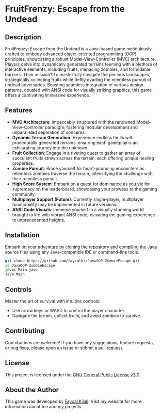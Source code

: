 # FruitFrenzy: Escape from the Undead

## Description

FruitFrenzy: Escape from the Undead is a Java-based game meticulously crafted to embody advanced object-oriented programming (OOP) principles, showcasing a robust Model-View-Controller (MVC) architecture. Players delve into dynamically generated terrains teeming with a plethora of interactive elements, including fruits, menacing zombies, and formidable barriers. Their mission? To masterfully navigate the perilous landscapes, strategically collecting fruits while deftly evading the relentless pursuit of undead adversaries. Boasting seamless integration of various design patterns, coupled with ANSI code for visually striking graphics, this game offers a captivating immersive experience.

## Features

- **MVC Architecture**: Impeccably structured with the renowned Model-View-Controller paradigm, fostering modular development and unparalleled separation of concerns.
- **Dynamic Terrain Generation**: Experience endless thrills with procedurally generated terrains, ensuring each gameplay is an exhilarating journey into the unknown.
- **Fruit Collection**: Engage in a riveting quest to gather an array of succulent fruits strewn across the terrain, each offering unique healing properties.
- **Zombie Pursuit**: Brace yourself for heart-pounding encounters as relentless zombies traverse the terrain, intensifying the challenge with their relentless pursuit.
- **High Score System**: Embark on a quest for dominance as you vie for supremacy on the leaderboard, showcasing your prowess to the gaming community.
- **Multiplayer Support (Future)**: Currently single-player, multiplayer functionality may be implemented in future versions.
- **ANSI Code Visuals**: Immerse yourself in a visually stunning world brought to life with vibrant ANSI code, elevating the gaming experience to unprecedented heights.

## Installation

Embark on your adventure by cloning the repository and compiling the Java source files using any Java-compatible IDE or command-line tools.

```bash
git clone https://github.com/faycalki/JavaOOP-ZombieEscape.git
cd JavaOOP-ZombieEscape
javac Main.java
java Main
```

## Controls

Master the art of survival with intuitive controls:
- Use arrow keys or WASD to control the player character.
- Navigate the terrain, collect fruits, and avoid zombies to survive.

## Contributing

Contributions are welcome! If you have any suggestions, feature requests, or bug fixes, please open an issue or submit a pull request.

## License

This project is licensed under the [GNU General Public License v3.0](LICENSE/LICENSE).

## About the Author

This game was developed by [Faycal Kilali](https://www.faycalkilali.com). Visit my website for more information about me and my projects.
